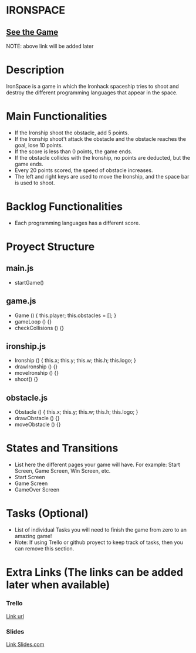 # IRONSPACE


## [See the Game]()
NOTE: above link will be added later

# Description
IronSpace is a game in which the Ironhack spaceship tries to shoot and destroy the different programming languages that appear in the space.

# Main Functionalities
- If the Ironship shoot the obstacle, add 5 points.
- If the Ironship shoot't attack the obstacle and the obstacle reaches the goal, lose 10 points.
- If the score is less than 0 points, the game ends.
- If the obstacle collides with the Ironship, no points are deducted, but the game ends.
- Every 20 points scored, the speed of obstacle increases.
- The left and right keys are used to move the Ironship, and the space bar is used to shoot.



# Backlog Functionalities
- Each programming languages has a different score.


# Proyect Structure

## main.js

- startGame()

## game.js

- Game () {
    this.player;
    this.obstacles = [];
}
- gameLoop () {}
- checkCollisions () {}

## ironship.js 
- Ironship () {
    this.x;
    this.y;
    this.w;
    this.h;
    this.logo;
}
- drawIronship () {}
- moveIronship () {}
- shoot() {}

## obstacle.js 
- Obstacle () {
    this.x;
    this.y;
    this.w;
    this.h;
    this.logo;
}
- drawObstacle () {}
- moveObstacle () {}


# States and Transitions

- List here the different pages your game will have. For example: Start Screen, Game Screen, Win Screen, etc.
- Start Screen
- Game Screen
- GameOver Screen

# Tasks (Optional)

- List of individual Tasks you will need to finish the game from zero to an amazing game!
- Note: If using Trello or github proyect to keep track of tasks, then you can remove this section.

# Extra Links (The links can be added later when available)

### Trello
[Link url](https://trello.com/b/CWviY2zv/kraken-brigade-project)

### Slides
[Link Slides.com](https://docs.google.com/presentation/d/138o01hAz-0gXepN78RsDgse12HiiuN7Fz_N_hJnI9_g/edit?usp=sharing)